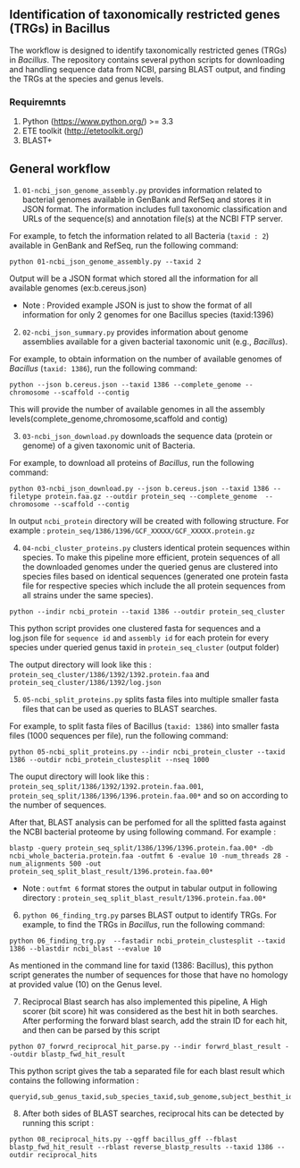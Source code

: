 ## Identification of taxonomically restricted genes (TRGs) in Bacillus 

The workflow is designed to identify taxonomically restricted genes (TRGs) in *Bacillus*. The repository contains several python scripts for downloading and handling sequence data from NCBI, parsing BLAST output, and finding the TRGs at the species and genus levels.

### Requiremnts
1. Python (https://www.python.org/) >= 3.3
2. ETE toolkit (http://etetoolkit.org/)
3. BLAST+ 

## General workflow

1. `01-ncbi_json_genome_assembly.py` provides information related to bacterial genomes available in GenBank and RefSeq and stores it in JSON format. The information includes full taxonomic classification and URLs of the sequence(s) and annotation file(s) at the NCBI FTP server.

For example, to fetch the information related to all Bacteria (`taxid : 2`) available in GenBank and RefSeq, run the following command: 

```
python 01-ncbi_json_genome_assembly.py --taxid 2 
```

Output will be a JSON format which stored all the information for all available genomes (ex:b.cereus.json) 

* Note : Provided example JSON is just to show the format of all information for only 2 genomes for one Bacillus species (taxid:1396)

2. `02-ncbi_json_summary.py` provides information about genome assemblies available for a given bacterial taxonomic unit (e.g., *Bacillus*).

For example, to obtain information on the number of available genomes of *Bacillus* (`taxid: 1386`), run the following command:

```
python --json b.cereus.json --taxid 1386 --complete_genome --chromosome --scaffold --contig
```

This will provide the number of available genomes in all the assembly levels(complete_genome,chromosome,scaffold and contig)


3. `03-ncbi_json_download.py` downloads the sequence data (protein or genome) of a given taxonomic unit of Bacteria.

For example, to download all proteins of *Bacillus*, run the following command: 

```
python 03-ncbi_json_download.py --json b.cereus.json --taxid 1386 --filetype protein.faa.gz --outdir protein_seq --complete_genome  --chromosome --scaffold --contig
```

In output `ncbi_protein` directory will be created with following structure. For example : `protein_seq/1386/1396/GCF_XXXXX/GCF_XXXXX.protein.gz`


4. `04-ncbi_cluster_proteins.py` clusters identical protein sequences within species. To make this pipeline more efficient, protein sequences of all the downloaded genomes under the queried genus are clustered into species files based on identical sequences (generated one protein fasta file for respective species which include the all protein sequences from all strains under the same species).

``` 
python --indir ncbi_protein --taxid 1386 --outdir protein_seq_cluster
```
This python script provides one clustered fasta for sequences and a log.json file for `sequence id` and `assembly id` for each protein for every species under queried genus taxid in `protein_seq_cluster` (output folder)

The output directory will look like this : `protein_seq_cluster/1386/1392/1392.protein.faa` and  `protein_seq_cluster/1386/1392/log.json` 


5. `05-ncbi_split_proteins.py` splits fasta files into multiple smaller fasta files that can be used as queries to BLAST searches.

For example, to split fasta files of Bacillus (`taxid: 1386`) into smaller fasta files (1000 sequences per file), run the following command:

```
python 05-ncbi_split_proteins.py --indir ncbi_protein_cluster --taxid 1386 --outdir ncbi_protein_clustesplit --nseq 1000 
```

The ouput directory will look like this : `protein_seq_split/1386/1392/1392.protein.faa.001`, `protein_seq_split/1386/1396/1396.protein.faa.00*` and so on according to the number of sequences. 

After that, BLAST analysis can be perfomed for all the splitted fasta against the NCBI bacterial proteome by using following command. For example :
 
```blastp -query protein_seq_split/1386/1396/1396.protein.faa.00* -db ncbi_whole_bacteria.protein.faa -outfmt 6 -evalue 10 -num_threads 28 -num_alignments 500 -out protein_seq_split_blast_result/1396.protein.faa.00*```

* Note : `outfmt 6` format stores the output in tabular output in following directory : ```protein_seq_split_blast_result/1396.protein.faa.00*```

6. `python 06_finding_trg.py` parses BLAST output to identify TRGs. 
For example, to find the TRGs in *Bacillus*, run the following command: 

``` 
python 06_finding_trg.py  --fastadir ncbi_protein_clustesplit --taxid 1386 --blastdir ncbi_blast --evalue 10
```
As mentioned in the command line for taxid (1386: Bacillus), this python script generates the number of sequences for those that have no homology at provided value (10) on the Genus level. 


7. Reciprocal Blast search has also implemented this pipeline, A High scorer (bit score) hit was considered as the best hit in both searches. After performing the forward blast search, add the strain ID for each hit, and then can be parsed by this script

```
python 07_forwrd_reciprocal_hit_parse.py --indir forwrd_blast_result --outdir blastp_fwd_hit_result

```
This python script gives the tab a separated file for each blast result which contains the following information : 
``` 
queryid,sub_genus_taxid,sub_species_taxid,sub_genome,subject_besthit_ids
```
8. After both sides of BLAST searches, reciprocal hits can be detected by running this script :

```
python 08_reciprocal_hits.py --qgff bacillus_gff --fblast blastp_fwd_hit_result --rblast reverse_blastp_results --taxid 1386 --outdir reciprocal_hits

```